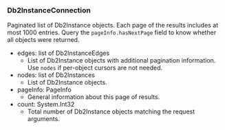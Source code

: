### Db2InstanceConnection
Paginated list of Db2Instance objects. Each page of the results includes at most 1000 entries. Query the `pageInfo.hasNextPage` field to know whether all objects were returned.

- edges: list of Db2InstanceEdges
  - List of Db2Instance objects with additional pagination information. Use `nodes` if per-object cursors are not needed.
- nodes: list of Db2Instances
  - List of Db2Instance objects.
- pageInfo: PageInfo
  - General information about this page of results.
- count: System.Int32
  - Total number of Db2Instance objects matching the request arguments.
